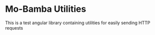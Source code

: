 # Mo-Bamba Utilities

This is a test angular library containing utilities for easily sending HTTP requests